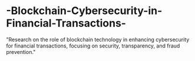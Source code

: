 # -Blockchain-Cybersecurity-in-Financial-Transactions-
"Research on the role of blockchain technology in enhancing cybersecurity for financial transactions, focusing on security, transparency, and fraud prevention."

